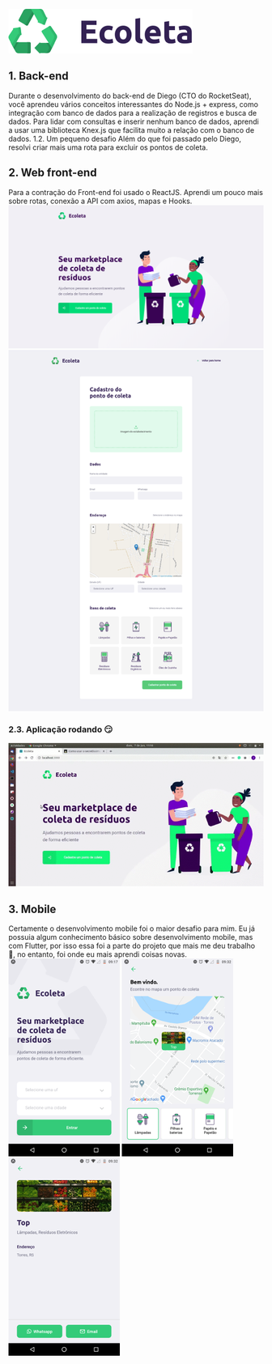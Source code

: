 ![Ecoleta](./assets/logo.svg)
## 1. Back-end
Durante o desenvolvimento do back-end de Diego (CTO do RocketSeat), você aprendeu vários conceitos interessantes do Node.js + express, como integração com banco de dados para a realização de registros e busca de dados. Para lidar com consultas e inserir nenhum banco de dados, aprendi a usar uma biblioteca Knex.js que facilita muito a relação com o banco de dados.
1.2. Um pequeno desafio
Além do que foi passado pelo Diego, resolvi criar mais uma rota para excluir os pontos de coleta.
## 2. Web front-end
Para a contração do Front-end foi usado o ReactJS. Aprendi um pouco mais sobre rotas, conexão a API com axios, mapas e Hooks.
![Home Web](./assets/home-web.png)
![Create Point](./assets/create-point.png)
### 2.3. Aplicação rodando :smirk: 
![Web front-end](./assets/front-end-web.gif)
## 3. Mobile
Certamente o desenvolvimento mobile foi o maior desafio para mim. Eu já possuia algum conhecimento básico sobre desenvolvimento mobile, mas com Flutter, por isso essa foi a parte do projeto que mais me deu trabalho :grimacing:, no entanto, foi onde eu mais aprendi coisas novas. 
![Home Mobile](./assets/home-app.png) 
![Points](./assets/points-mobile.png) 
![Details](./assets/details-mobile.png)

